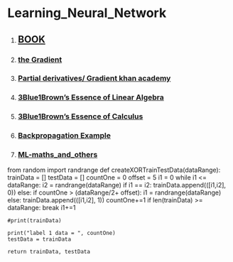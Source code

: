 # Learning_Neural_Network

1. ## [BOOK](http://neuralnetworksanddeeplearning.com/chap1.html)
2. ### [the Gradient](https://betterexplained.com/articles/vector-calculus-understanding-the-gradient/)
3. ### [Partial derivatives/ Gradient khan academy](https://www.khanacademy.org/math/multivariable-calculus/multivariable-derivatives/partial-derivative-and-gradient-articles/a/introduction-to-partial-derivatives)
4. ### [3Blue1Brown’s Essence of Linear Algebra](https://www.youtube.com/watch?v=kjBOesZCoqc&list=PLZHQObOWTQDPD3MizzM2xVFitgF8hE_ab&index=1&source=post_page)
5. ### [3Blue1Brown’s Essence of Calculus](https://www.youtube.com/watch?v=WUvTyaaNkzM&source=post_page)
6. ### [Backpropagation Example](https://mattmazur.com/2015/03/17/a-step-by-step-backpropagation-example/)
7. ### [ML-maths_and_others](https://ml-cheatsheet.readthedocs.io/en/latest/calculus.html)



from random import randrange
def createXORTrainTestData(dataRange):
    trainData = []
    testData = []
    countOne = 0
    offset = 5
    i1 = 0
    while i1 <= dataRange:
        i2 = randrange(dataRange)
        if i1 == i2:
            trainData.append(([i1,i2], 0))
        else:
            if countOne > (dataRange/2+ offset):
                i1 = randrange(dataRange)
            else:
                trainData.append(([i1,i2], 1))
                countOne+=1
        if len(trainData) >= dataRange:
            break
        i1+=1
                
    #print(trainData)

    print("label 1 data = ", countOne)
    testData = trainData
    
    return trainData, testData
